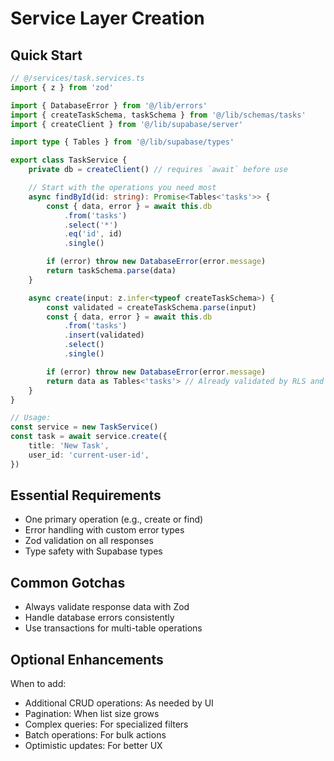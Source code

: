 # Service Layer Creation

## Quick Start

```typescript
// @/services/task.services.ts
import { z } from 'zod'

import { DatabaseError } from '@/lib/errors'
import { createTaskSchema, taskSchema } from '@/lib/schemas/tasks'
import { createClient } from '@/lib/supabase/server'

import type { Tables } from '@/lib/supabase/types'

export class TaskService {
    private db = createClient() // requires `await` before use

    // Start with the operations you need most
    async findById(id: string): Promise<Tables<'tasks'>> {
        const { data, error } = await this.db
            .from('tasks')
            .select('*')
            .eq('id', id)
            .single()

        if (error) throw new DatabaseError(error.message)
        return taskSchema.parse(data)
    }

    async create(input: z.infer<typeof createTaskSchema>) {
        const validated = createTaskSchema.parse(input)
        const { data, error } = await this.db
            .from('tasks')
            .insert(validated)
            .select()
            .single()

        if (error) throw new DatabaseError(error.message)
        return data as Tables<'tasks'> // Already validated by RLS and schema
    }
}

// Usage:
const service = new TaskService()
const task = await service.create({
    title: 'New Task',
    user_id: 'current-user-id',
})
```

## Essential Requirements

- One primary operation (e.g., create or find)
- Error handling with custom error types
- Zod validation on all responses
- Type safety with Supabase types

## Common Gotchas

- Always validate response data with Zod
- Handle database errors consistently
- Use transactions for multi-table operations

## Optional Enhancements

When to add:

- Additional CRUD operations: As needed by UI
- Pagination: When list size grows
- Complex queries: For specialized filters
- Batch operations: For bulk actions
- Optimistic updates: For better UX
